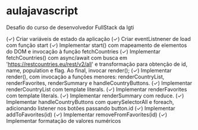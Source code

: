 # aulajavascript
Desafio do curso de desenvolvedor FullStack da Igti 

(✓) Criar variáveis de estado da aplicação
(✓) Criar eventListnener de load com função start
(✓) Implementar start() com mapeamento de elementos 
   do DOM e invocação à função fetchCountries
(✓) Implementar fetchCountries() com async/await 
   com busca em 'https://restcountries.eu/rest/v2/all' 
   e transformação para obtenção de id, name, population e flag. 
   Ao final, invocar render();
(✓) Implementar render(), com invocação a funções menores: 
   renderCountryList, renderFavorites, renderSummary e handleCountryButtons.
(✓) Implementar renderCountryList com template literals.
(✓) Implementar renderFavorites com template literals.
(✓) Implementar renderSummary com reduce.
(✓) Implementar handleCountryButtons com querySelectorAll 
   e foreach, adicionando listener nos botões passando button.id
(✓) Implementar addToFavorites(id)
(✓) Implementar removeFromFavorites(id)
(✓) Implementar formatação de valores numéricos
